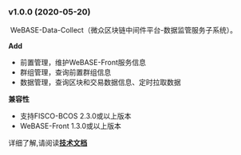 ### v1.0.0 (2020-05-20)

​	WeBASE-Data-Collect（微众区块链中间件平台-数据监管服务子系统）。

**Add**

- 前置管理，维护WeBASE-Front服务信息
- 群组管理，查询前置群组信息
- 数据管理，查询区块和交易数据信息、定时拉取数据

**兼容性**

- 支持FISCO-BCOS 2.3.0或以上版本
- WeBASE-Front 1.3.0或以上版本

详细了解,请阅读[**技术文档**](https://webasedoc.readthedocs.io/zh_CN/latest/)


